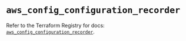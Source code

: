 # `aws_config_configuration_recorder`

Refer to the Terraform Registry for docs: [`aws_config_configuration_recorder`](https://registry.terraform.io/providers/hashicorp/aws/5.86.1/docs/resources/config_configuration_recorder).
